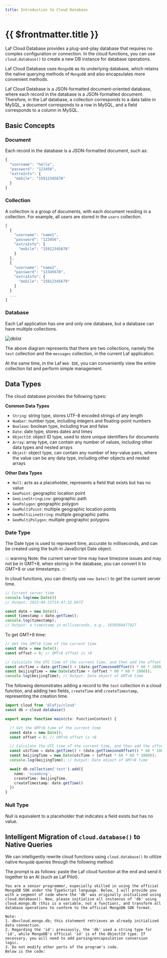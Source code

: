 ```yaml
---
title: Introduction to Cloud Database
---
```


# {{ $frontmatter.title }}

Laf Cloud Database provides a plug-and-play database that requires no complex configuration or connection. In the cloud functions, you can use `cloud.database()` to create a new DB instance for database operations.

Laf Cloud Database uses `MongoDB` as its underlying database, which retains the native querying methods of `MongoDB` and also encapsulates more convenient methods.

Laf Cloud Database is a JSON-formatted document-oriented database, where each record in the database is a JSON-formatted document. Therefore, in the Laf database, a collection corresponds to a data table in MySQL, a document corresponds to a row in MySQL, and a field corresponds to a column in MySQL.

## Basic Concepts

### Document

Each record in the database is a JSON-formatted document, such as:

```typescript
{
  "username": "hello",
  "password": "123456",
  "extraInfo": {
    "mobile": "15912345678"
  }
}
```

### Collection

A collection is a group of documents, with each document residing in a collection. For example, all users are stored in the `users` collection.

```typescript
[
  {
    "username": "name1",
    "password": "123456",
    "extraInfo": {
      "mobile": "15912345678"
    }
  },
  {
    "username": "name2",
    "password": "12345678",
    "extraInfo": {
      "mobile": "15912345679"
    }
  }
  ...
]
```

### Database

Each Laf application has one and only one database, but a database can have multiple collections.

![dblist](/doc-images/dblist.jpg)

The above diagram represents that there are two collections, namely the `test` collection and the `messages` collection, in the current Laf application.

At the same time, in the Laf `Web IDE`, you can conveniently view the entire collection list and perform simple management.

## Data Types

The cloud database provides the following types:

__Common Data Types__

- `String`: string type, stores UTF-8 encoded strings of any length
- `Number`: number type, including integers and floating-point numbers
- `Boolean`: boolean type, including true and false
- `Date`: date type, stores dates and times
- `ObjectId`: object ID type, used to store unique identifiers for documents
- `Array`: array type, can contain any number of values, including other data types and nested arrays
- `Object`: object type, can contain any number of key-value pairs, where the value can be any data type, including other objects and nested arrays

__Other Data Types__

- `Null`: acts as a placeholder, represents a field that exists but has no value
- `GeoPoint`: geographic location point
- `GeoLineStringLine`: geographic path
- `GeoPolygon`: geographic polygon
- `GeoMultiPoint`: multiple geographic location points
- `GeoMultiLineString`: multiple geographic paths
- `GeoMultiPolygon`: multiple geographic polygons

### Date Type

The Date type is used to represent time, accurate to milliseconds, and can be created using the built-in JavaScript Date object.

::: warning
Note: the current server time may have timezone issues and may not be in GMT+8, when storing in the database, you can convert it to GMT+8 or use timestamps.
:::

In cloud functions, you can directly use `new Date()` to get the current server time.

```typescript
// Current server time
console.log(new Date())
// Output: 2023-04-21T14:47:32.697Z

const date = new Date();
const timestamp = date.getTime();
console.log(timestamp); 
// Output: a timestamp in milliseconds, e.g., 1650560477427
```

To get GMT+8 time:

```typescript
// Get the GMT+8 time of the current time
const date = new Date();
const offset = 8; // GMT+8 offset is +8

// Calculate the UTC time of the current time, and then add the offset to get the GMT+8 time
const utcTime = date.getTime() + (date.getTimezoneOffset() * 60 * 1000);
const beijingTime = new Date(utcTime + (offset * 60 * 60 * 1000));
console.log(beijingTime); // Output: Date object of GMT+8 time
```

The following demonstrates adding a record to the `test` collection in a cloud function, and adding two fields, `createTime` and `createTimestamp`, representing the creation time.

```typescript
import cloud from '@lafjs/cloud'
const db = cloud.database()

export async function main(ctx: FunctionContext) {

  // Get the GMT+8 time of the current time
  const date = new Date();
  const offset = 8; // GMT+8 offset is +8

  // Calculate the UTC time of the current time, and then add the offset to get the GMT+8 time
  const utcTime = date.getTime() + (date.getTimezoneOffset() * 60 * 1000);
  const beijingTime = new Date(utcTime + (offset * 60 * 60 * 1000));
  console.log(beijingTime); // Output: Date object of GMT+8 time

  await db.collection('test').add({
    name: 'xiaoming',
    createTime: beijingTime,
    createTimestamp: date.getTime()
  })
}
```

### Null Type

Null is equivalent to a placeholder that indicates a field exists but has no value.

## Intelligent Migration of `cloud.database()` to Native Queries

We can intelligently rewrite cloud functions using `cloud.database()` to utilize native `MongoDB` queries through the following method:

The prompt is as follows: paste the Laf cloud function at the end and send it together to an AI (such as Laf Pilot).

```text
You are a senior programmer, especially skilled in using the official MongoDB SDK under the TypeScript language. Below, I will provide you with a segment of code where the 'db' was originally initialized using cloud.database(). Now, please initialize all instances of 'db' using cloud.mongo.db (this is a variable, not a function), and transform all database operations to conform to the official MongoDB SDK format.

Note:
1. db=cloud.mongo.db; this statement retrieves an already initialized data connection.
2. Regarding the 'id': previously, the 'db' used a string type for 'id', while MongoDB's official 'id' is of the ObjectId type. If necessary, you will need to add parsing/encapsulation conversion logic.
3. Do not modify other parts of the program's code.
Below is the code:
```
